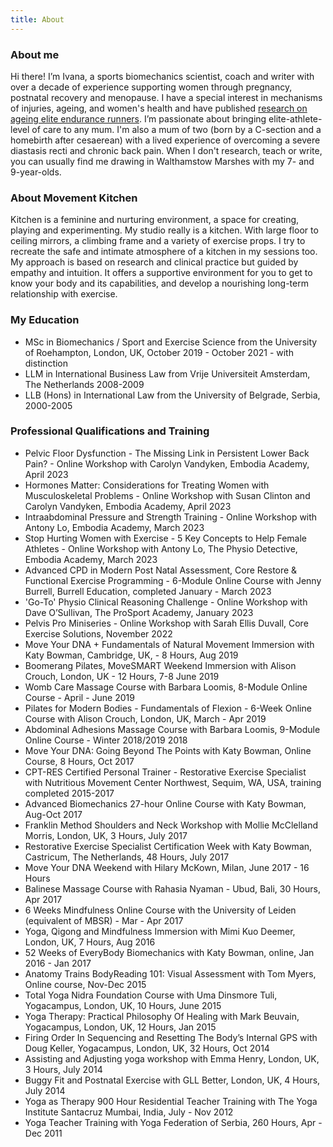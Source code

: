 ```yaml
---
title: About
---
```


### About me

Hi there! I’m Ivana, a sports biomechanics scientist, coach and writer with over a decade of experience supporting women through pregnancy, postnatal recovery and menopause. I have a special interest in mechanisms of injuries, ageing, and women's health and have published [research on ageing elite endurance runners](https://commons.nmu.edu/isbs/vol40/iss1/36/). I’m passionate about bringing elite-athlete-level of care to any mum. I'm also a mum of two (born by a C-section and a homebirth after cesaerean) with a lived experience of overcoming a severe diastasis recti and chronic back pain. When I don't research, teach or write, you can usually find me drawing in Walthamstow Marshes with my 7- and 9-year-olds.

### About Movement Kitchen

Kitchen is a feminine and nurturing environment, a space for creating, playing and experimenting. My studio really is a kitchen. With large floor to ceiling mirrors, a climbing frame and a variety of exercise props. I try to recreate the safe and intimate atmosphere of a kitchen in my sessions too. My approach is based on research and clinical practice but guided by empathy and intuition. It offers a supportive environment for you to get to know your body and its capabilities, and develop a nourishing long-term relationship with exercise. 


### My Education

- MSc in Biomechanics / Sport and Exercise Science from the University of
  Roehampton, London, UK, October 2019 - October 2021 - with distinction
- LLM in International Business Law from Vrije Universiteit Amsterdam, The
  Netherlands 2008-2009
- LLB (Hons) in International Law from the University of Belgrade, Serbia,
  2000-2005

### Professional Qualifications and Training
- Pelvic Floor Dysfunction - The Missing Link in Persistent Lower Back Pain? - Online Workshop with Carolyn Vandyken, Embodia Academy, April 2023
- Hormones Matter: Considerations for Treating Women with Musculoskeletal Problems - Online Workshop with Susan Clinton and Carolyn Vandyken, Embodia Academy, April 2023
- Intraabdominal Pressure and Strength Training - Online Workshop with Antony Lo, Embodia Academy, March 2023
- Stop Hurting Women with Exercise - 5 Key Concepts to Help Female Athletes - Online Workshop with Antony Lo, The Physio Detective, Embodia Academy, March 2023
- Advanced CPD in Modern Post Natal Assessment, Core Restore & Functional Exercise Programming - 6-Module Online Course with Jenny Burrell, Burrell Education, completed January - March 2023
- 'Go-To' Physio Clinical Reasoning Challenge - Online Workshop with Dave O’Sullivan, The ProSport Academy, January 2023
- Pelvis Pro Miniseries - Online Workshop with Sarah Ellis Duvall, Core Exercise Solutions, November 2022
- Move Your DNA + Fundamentals of Natural Movement Immersion with Katy Bowman,
  Cambridge, UK, - 8 Hours, Aug 2019 
- Boomerang Pilates, MoveSMART Weekend Immersion with Alison Crouch, London, UK - 12 Hours, 7-8 June 2019
- Womb Care Massage Course with Barbara Loomis, 8-Module Online Course - April - June 2019
- Pilates for Modern Bodies - Fundamentals of Flexion - 6-Week Online Course with Alison Crouch, London, UK, March - Apr 2019
- Abdominal Adhesions Massage Course with Barbara Loomis, 9-Module Online Course - Winter 2018/2019
  2018
- Move Your DNA: Going Beyond The Points with Katy Bowman, Online Course, 8 Hours, Oct 2017
- CPT-RES Certified Personal Trainer - Restorative Exercise Specialist with Nutritious Movement Center Northwest, Sequim, WA, USA, training completed 2015-2017
- Advanced Biomechanics 27-hour Online Course with Katy Bowman, Aug-Oct 2017
- Franklin Method Shoulders and Neck Workshop with Mollie McClelland Morris,
  London, UK, 3 Hours, July 2017
- Restorative Exercise Specialist Certification Week with Katy Bowman,
  Castricum, The Netherlands, 48 Hours, July 2017
- Move Your DNA Weekend with Hilary McKown, Milan, June 2017 - 16 Hours
- Balinese Massage Course with Rahasia Nyaman - Ubud, Bali, 30 Hours, Apr 2017
- 6 Weeks Mindfulness Online Course with the University of Leiden (equivalent of
  MBSR) - Mar - Apr 2017
- Yoga, Qigong and Mindfulness Immersion with Mimi Kuo Deemer, London, UK, 7 Hours, Aug
  2016
- 52 Weeks of EveryBody Biomechanics with Katy Bowman, online, Jan 2016 - Jan
  2017
- Anatomy Trains BodyReading 101: Visual Assessment with Tom Myers, Online
  course, Nov-Dec 2015
- Total Yoga Nidra Foundation Course with Uma Dinsmore Tuli, Yogacampus, London,
  UK, 10 Hours, June 2015
- Yoga Therapy: Practical Philosophy Of Healing with Mark Beuvain, Yogacampus,
  London, UK, 12 Hours, Jan 2015
- Firing Order In Sequencing and Resetting The Body’s Internal GPS with Doug
  Keller, Yogacampus, London, UK, 32 Hours, Oct 2014
- Assisting and Adjusting yoga workshop with Emma Henry, London, UK, 3 Hours, July 2014
- Buggy Fit and Postnatal Exercise with GLL Better, London, UK, 4 Hours, July 2014
- Yoga as Therapy 900 Hour Residential Teacher Training with The Yoga Institute Santacruz Mumbai, India, July -
  Nov 2012
- Yoga Teacher Training with Yoga Federation of Serbia, 260 Hours, Apr - Dec 2011